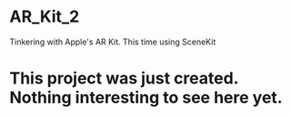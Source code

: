# AR_Kit_2
Tinkering with Apple's AR Kit. This time using SceneKit


# This project was just created. Nothing interesting to see here yet.
